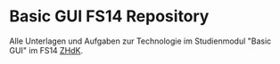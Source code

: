 Basic GUI FS14 Repository
=======

Alle Unterlagen und Aufgaben zur Technologie im Studienmodul "Basic GUI" im FS14 [ZHdK](http://www.zhdk.ch/).
